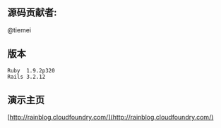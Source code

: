 ## 源码贡献者:  
@tiemei

## 版本
    Ruby  1.9.2p320
    Rails 3.2.12

## 演示主页
[http://rainblog.cloudfoundry.com/](http://rainblog.cloudfoundry.com/)
